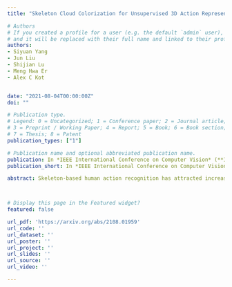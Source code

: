 ```yaml
---
title: "Skeleton Cloud Colorization for Unsupervised 3D Action Representation Learning"

# Authors
# If you created a profile for a user (e.g. the default `admin` user), write the username (folder name) here 
# and it will be replaced with their full name and linked to their profile.
authors:
- Siyuan Yang
- Jun Liu
- Shijian Lu
- Meng Hwa Er
- Alex C Kot


date: "2021-08-04T00:00:00Z"
doi: ""

# Publication type.
# Legend: 0 = Uncategorized; 1 = Conference paper; 2 = Journal article;
# 3 = Preprint / Working Paper; 4 = Report; 5 = Book; 6 = Book section;
# 7 = Thesis; 8 = Patent
publication_types: ["1"]

# Publication name and optional abbreviated publication name.
publication: In *IEEE International Conference on Computer Vision* (**ICCV**), 2021
publication_short: In *IEEE International Conference on Computer Vision* (**ICCV**), 2021

abstract: Skeleton-based human action recognition has attracted increasing attention in recent years. However, most of the existing works focus on supervised learning which requiring a large number of annotated action sequences that are often expensive to collect. We investigate unsupervised representation learning for skeleton action recognition, and design a novel skeleton cloud colorization technique that is capable of learning skeleton representations from unlabeled skeleton sequence data. Specifically, we represent a skeleton action sequence as a 3D skeleton cloud and colorize each point in the cloud according to its temporal and spatial orders in the original (unannotated) skeleton sequence. Leveraging the colorized skeleton point cloud, we design an auto-encoder framework that can learn spatial-temporal features from the artificial color labels of skeleton joints effectively. We evaluate our skeleton cloud colorization approach with action classifiers trained under different configurations, including unsupervised, semi-supervised and fully-supervised settings. Extensive experiments on NTU RGB+ D and NW-UCLA datasets show that the proposed method outperforms existing unsupervised and semi-supervised 3D action recognition methods by large margins, and it achieves competitive performance in supervised 3D action recognition as well.



# Display this page in the Featured widget?
featured: false

url_pdf: 'https://arxiv.org/abs/2108.01959'
url_code: ''
url_dataset: ''
url_poster: ''
url_project: ''
url_slides: ''
url_source: ''
url_video: ''

---
```

